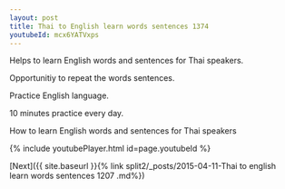 ```yaml
---
layout: post
title: Thai to English learn words sentences 1374 
youtubeId: mcx6YATVxps
---
```

 
 
Helps to learn English words and sentences for Thai speakers.

Opportunitiy to repeat the words sentences. 

Practice English language. 
 
10 minutes practice every day. 
 
How to learn English words and sentences for Thai speakers 
 
{% include youtubePlayer.html id=page.youtubeId %}
 
 
[Next]({{ site.baseurl }}{% link  split2/_posts/2015-04-11-Thai to english learn words sentences 1207 .md%})
 
